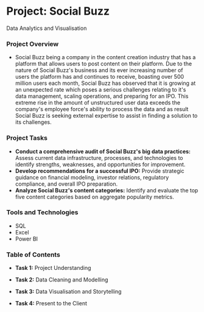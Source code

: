 # Project: Social Buzz
Data Analytics and Visualisation

### Project Overview
* Social Buzz being a company in the content creation industry that has a platform that allows users to post content on their platform.
   Due to the nature of Social Buzz's business and its ever increasing number of users the platform has and continues to receive, boasting over 500 million users each month, Social Buzz has observed that it is growing at an unexpected rate which poses a serious challenges relating to it's data management, scaling operations, and preparing for an IPO.
  This extreme rise in the amount of unstructured user data exceeds the company's employee force's ability to process the data and as result Social Buzz is seeking external expertise to assist in finding a solution to its challenges.

### Project Tasks
* **Conduct a comprehensive audit of Social Buzz's big data practices:** Assess current data infrastructure, processes, and technologies to identify strengths, weaknesses, and opportunities for improvement.
* **Develop recommendations for a successful IPO:** Provide strategic guidance on financial modeling, investor relations, regulatory compliance, and overall IPO preparation.
* **Analyze Social Buzz's content categories:** Identify and evaluate the top five content categories based on aggregate popularity metrics.
 
### Tools and Technologies
* SQL
* Excel
* Power BI

### Table of Contents

* **Task 1:** Project Understanding

* **Task 2:** Data Cleaning and Modelling

* **Task 3:** Data Visualisation and Storytelling

* **Task 4:** Present to the Client 
